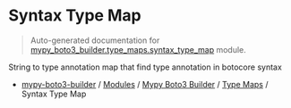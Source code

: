 # Syntax Type Map

> Auto-generated documentation for [mypy_boto3_builder.type_maps.syntax_type_map](https://github.com/vemel/mypy_boto3_builder/blob/master/mypy_boto3_builder/type_maps/syntax_type_map.py) module.

String to type annotation map that find type annotation in botocore syntax

- [mypy-boto3-builder](../../README.md#mypy_boto3_builder) / [Modules](../../MODULES.md#mypy-boto3-builder-modules) / [Mypy Boto3 Builder](../index.md#mypy-boto3-builder) / [Type Maps](index.md#type-maps) / Syntax Type Map
